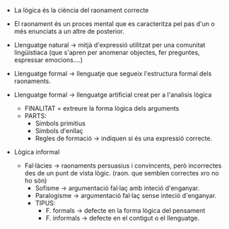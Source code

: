 - La lògica és la ciència del raonament correcte
- El raonament és un proces mental que es caracteritza pel pas d'un o més enunciats a un altre de posterior.
- Llenguatge natural -> mitjà d'expressió utilitzat per una comunitat lingüistiaca (que s'apren per anomenar objectes, fer preguntes, espressar emocions....)
- Llenguatge formal -> llenguatje que segueix l'estructura formal dels raonaments.
- Llenguatge formal  -> llenguatge artificial creat per a l'analisis lògica
	- FINALITAT = extreure la forma lògica dels arguments
	- PARTS:
		- Símbols primitius
		- Símbols d'enllaç
		- Regles de formació -> indiquen si és una expressió correcte.

- Lògica informal
	- Fal·làcies -> raonaments  persuasius i convincents, però incorrectes des de un punt de vista lògic. (raon. que semblen correctes xro no ho són)
		- Sofisme -> argumentació fal·laç amb inteció d'enganyar.
		- Paralogisme -> argumentació fal·laç sense inteció d'enganyar.
		- TIPUS:
			- F. formals -> defecte en la forma lògica del pensament
			- F. informals -> defecte en el contigut o el llenguatge.
